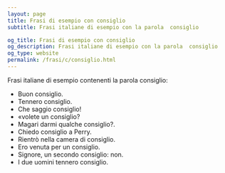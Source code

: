 ```yaml
---
layout: page
title: Frasi di esempio con consiglio 
subtitle: Frasi italiane di esempio con la parola  consiglio

og_title: Frasi di esempio con consiglio 
og_description: Frasi italiane di esempio con la parola  consiglio
og_type: website
permalink: /frasi/c/consiglio.html
---
```


Frasi italiane di esempio contenenti la parola consiglio:


- Buon consiglio.
- Tennero consiglio.
- Che saggio consiglio!
- «volete un consiglio?
- Magari darmi qualche consiglio?.
- Chiedo consiglio a Perry.
- Rientrò nella camera di consiglio.
- Ero venuta per un consiglio.
- Signore, un secondo consiglio: non.
- I due uomini tennero consiglio.
